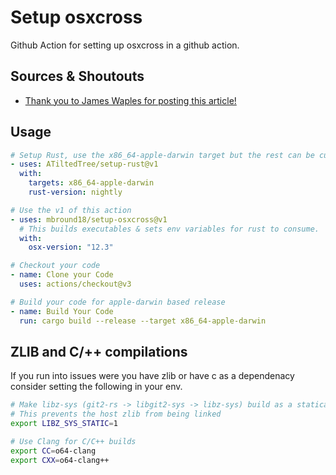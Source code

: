 # Setup osxcross

Github Action for setting up osxcross in a github action.

## Sources & Shoutouts

- [Thank you to James Waples for posting this article!](https://wapl.es/rust/2019/02/17/rust-cross-compile-linux-to-macos.html)

## Usage

```yaml
# Setup Rust, use the x86_64-apple-darwin target but the rest can be customized.
- uses: ATiltedTree/setup-rust@v1
  with:
    targets: x86_64-apple-darwin
    rust-version: nightly

# Use the v1 of this action
- uses: mbround18/setup-osxcross@v1
  # This builds executables & sets env variables for rust to consume.
  with:
    osx-version: "12.3"

# Checkout your code
- name: Clone your Code
  uses: actions/checkout@v3

# Build your code for apple-darwin based release
- name: Build Your Code
  run: cargo build --release --target x86_64-apple-darwin
```

## ZLIB and C/++ compilations

If you run into issues were you have zlib or have c as a dependenacy consider setting the following in your env.


```sh
# Make libz-sys (git2-rs -> libgit2-sys -> libz-sys) build as a statically linked lib
# This prevents the host zlib from being linked
export LIBZ_SYS_STATIC=1

# Use Clang for C/C++ builds
export CC=o64-clang
export CXX=o64-clang++
```


